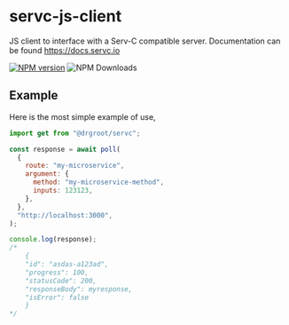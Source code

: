 # servc-js-client

JS client to interface with a Serv-C compatible server. Documentation can be found https://docs.servc.io

[![NPM version](https://img.shields.io/npm/v/%40drgroot%2Fservc)](https://img.shields.io/npm/v/%40drgroot%2Fservc)
![NPM Downloads](https://img.shields.io/npm/d18m/%40drgroot%2Fservc)

## Example

Here is the most simple example of use,

```javascript
import get from "@drgroot/servc";

const response = await poll(
  {
    route: "my-microservice",
    argument: {
      method: "my-microservice-method",
      inputs: 123123,
    },
  },
  "http://localhost:3000",
);

console.log(response);
/*
    {
    "id": "asdas-a123ad",
    "progress": 100,
    "statusCode": 200,
    "responseBody": myresponse,
    "isError": false
    }
*/
```

